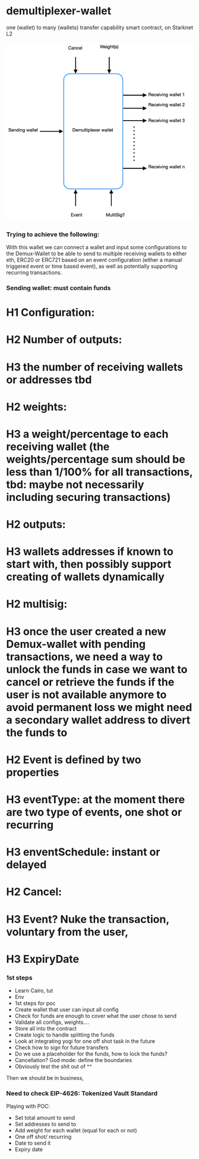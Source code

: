 # demultiplexer-wallet
one (wallet) to many (wallets) transfer capability smart contract, on Starknet L2

![Demultiplexer_Wallet](demultiplexer_app/resources/demultiplexer.png)

### Trying to achieve the following:

With this wallet we can connect a wallet and input some configurations to the Demux-Wallet to be able to send to multiple receiving wallets to either eth, ERC20 or ERC721 based on an event configuration (either a manual triggered event or time based event), as well as potentially supporting recurring transactions.

### Sending wallet: must contain funds
# H1 Configuration: 
# H2 Number of outputs: 
# H3 the number of receiving wallets or addresses tbd
# H2 weights: 
# H3 a weight/percentage to each receiving wallet (the weights/percentage sum should be less than 1/100% for all transactions, tbd: maybe not necessarily including securing transactions)
# H2 outputs: 
# H3 wallets addresses if known to start with, then possibly support creating of wallets dynamically 
# H2 multisig: 
# H3 once the user created a new Demux-wallet with pending transactions, we need a way to unlock the funds in case we want to cancel or retrieve the funds if the user is not available anymore to avoid permanent loss we might need a secondary wallet address to divert the funds to
# H2 Event is defined by two properties
# H3 eventType: at the moment there are two type of events, one shot or recurring
# H3 enventSchedule: instant or delayed
# H2 Cancel: 
# H3 Event? Nuke the transaction, voluntary from the user, 
# H3 ExpiryDate



### 1st steps

- Learn Cairo, tut
- Env
- 1st steps for poc
- Create wallet that user can input all config
- Check for funds are enough to cover what the user chose to send
- Validate all configs, weights….
- Store all into the contract
- Create logic to handle splitting the funds
- Look at integrating yogi for one off shot task in the future
- Check how to sign for future transfers
- Do we use a placeholder for the funds, how to lock the funds?
- Cancellation? God mode: define the boundaries
- Obviously test the shit out of ^^

Then we should be in business,


### Need to check EIP-4626: Tokenized Vault Standard 


Playing with POC:

- Set total amount to send
- Set addresses to send to
- Add weight for each wallet (equal for each or not)
- One off shot/ recurring
- Date to send it
- Expiry date


